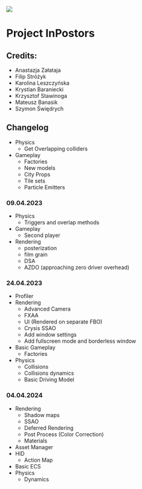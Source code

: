 ![](../../actions/workflows/cmake.yml/badge.svg)

# Project InPostors

## Credits:
* Anastazja Załataja
* Filip Stróżyk
* Karolina Leszczyńska
* Krystian Baraniecki
* Krzysztof Stawinoga
* Mateusz Banasik
* Szymon Świędrych

## Changelog

* Physics
  * Get Overlapping colliders
* Gameplay
  * Factories
  * New models
  * City Props
  * Tile sets
  * Particle Emitters

### 09.04.2023

* Physics
  * Triggers and overlap methods
* Gameplay
  * Second player
* Rendering
  * posterization
  * film grain
  * DSA
  * AZDO (approaching zero driver overhead)

### 24.04.2023

* Profiler
* Rendering
  * Advanced Camera
  * FXAA
  * UI (Rendered on separate FBO)
  * Crysis SSAO
  * Add window settings
  * Add fullscreen mode and borderless window
* Basic Gameplay
  * Factories
* Physics
  * Collisions
  * Collisions dynamics
  * Basic Driving Model

### 04.04.2024
* Rendering
    * Shadow maps
    * SSAO
    * Deferred Rendering
    * Post Process (Color Correction)
    * Materials
* Asset Manager
* HID
  * Action Map
* Basic ECS
* Physics
  * Dynamics